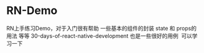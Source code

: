 # RN-Demo
RN上手练习Demo，对于入门很有帮助
一些基本的组件的封装 
state 和 props的用法 等等
30-days-of-react-native-development 也是一些很好的用例  可以学习一下
